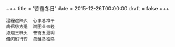 +++
title = '苦霾冬日'
date = 2015-12-26T00:00:00
draft = false
+++



```text
湿霾遮障久  心事总难平
病侣愁方退  鸿图业未轻
漆烧三昧火  书寄五更明
借问船行否  乌骓马独鸣
```
